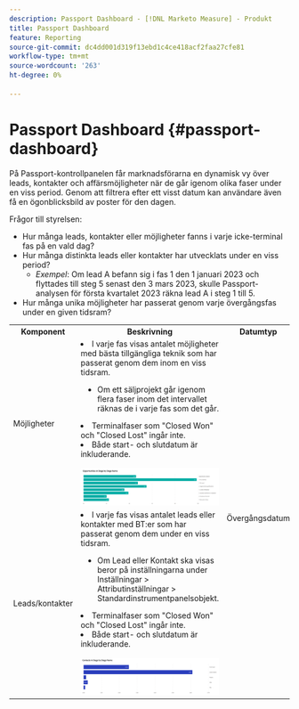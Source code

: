 ```yaml
---
description: Passport Dashboard - [!DNL Marketo Measure] - Produkt
title: Passport Dashboard
feature: Reporting
source-git-commit: dc4dd001d319f13ebd1c4ce418acf2faa27cfe81
workflow-type: tm+mt
source-wordcount: '263'
ht-degree: 0%

---
```


# Passport Dashboard {#passport-dashboard}

På Passport-kontrollpanelen får marknadsförarna en dynamisk vy över leads, kontakter och affärsmöjligheter när de går igenom olika faser under en viss period. Genom att filtrera efter ett visst datum kan användare även få en ögonblicksbild av poster för den dagen.

Frågor till styrelsen:

* Hur många leads, kontakter eller möjligheter fanns i varje icke-terminal fas på en vald dag?
* Hur många distinkta leads eller kontakter har utvecklats under en viss period?
   * _Exempel_: Om lead A befann sig i fas 1 den 1 januari 2023 och flyttades till steg 5 senast den 3 mars 2023, skulle Passport-analysen för första kvartalet 2023 räkna lead A i steg 1 till 5.
* Hur många unika möjligheter har passerat genom varje övergångsfas under en given tidsram?

<table style="table-layout:auto"> 
<tbody>
<tr> 
   <th>Komponent</th> 
   <th>Beskrivning</th>
   <th>Datumtyp</th>
   <th>Granska fält</th>
   <th>Filter</th>
  </tr>
  <tr>
    <td>Möjligheter</td>
    <td><li>I varje fas visas antalet möjligheter med bästa tillgängliga teknik som har passerat genom dem inom en viss tidsram.</li>
<ul style="padding-left: 30px;"><li>Om ett säljprojekt går igenom flera faser inom det intervallet räknas de i varje fas som det går.</li></ul>
<li>Terminalfaser som "Closed Won" och "Closed Lost" ingår inte.</li>
<li>Både start- och slutdatum är inkluderande.</li>
<br/><img src="assets/passport-dashboard-1.png" width="600"></td>
    <td rowspan="2">Övergångsdatum</td>
    <td></td>
    <td rowspan="2"><li>Datum</li>
<li>Kanal</li>
<li>Delkanal</li>
<li>Campaign</li>
<li>Segment</li></td>
  </tr>
  <tr>
    <td>Leads/kontakter</td>
    <td><li>I varje fas visas antalet leads eller kontakter med BT:er som har passerat genom dem under en viss tidsram.</li>
<ul style="padding-left: 30px;"><li>Om Lead eller Kontakt ska visas beror på inställningarna under Inställningar &gt; Attributinställningar &gt; Standardinstrumentpanelsobjekt.</li></ul>
<li>Terminalfaser som "Closed Won" och "Closed Lost" ingår inte.</li>
<li>Både start- och slutdatum är inkluderande.</li>
<br/><img src="assets/passport-dashboard-2.png" width="600"></td>
    <td><li>Lead/kontakt-ID</li>
<li>Lead/kontakt-e-postadress</li>
<li>Skapad den</li>
<li>Aktuell fas</li>
<li>Övergång i datum</li>
<li>Övergång inaktuell</li></td>
  </tr>
</tbody>
</table>
